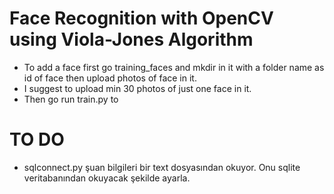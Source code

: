 # Face Recognition with OpenCV using Viola-Jones Algorithm
- To add a face first go training_faces and mkdir in it with a folder name as id of face then upload photos of face in it.
- I suggest to upload min 30 photos of just one face in it.
- Then go run train.py to


# TO DO
- sqlconnect.py şuan bilgileri bir text dosyasından okuyor. Onu sqlite veritabanından okuyacak şekilde ayarla.
